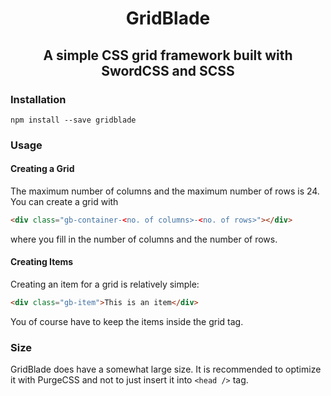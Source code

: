 <h1 align="center">GridBlade</h1>
<h2 align="center">A simple CSS grid framework built with SwordCSS and SCSS</h2>

### Installation

`npm install --save gridblade`

### Usage

#### Creating a Grid

The maximum number of columns and the maximum number of rows is 24. You can create a grid with

```html
<div class="gb-container-<no. of columns>-<no. of rows>"></div>
```

where you fill in the number of columns and the number of rows.

#### Creating Items

Creating an item for a grid is relatively simple:

```html
<div class="gb-item">This is an item</div>
```

You of course have to keep the items inside the grid tag.

### Size

GridBlade does have a somewhat large size. It is recommended to optimize it with PurgeCSS and not to just insert it into `<head />` tag.
